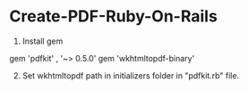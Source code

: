 # Create-PDF-Ruby-On-Rails

1) Install gem

gem 'pdfkit' , '~> 0.5.0'
gem 'wkhtmltopdf-binary'

2) Set wkhtmltopdf path in initializers folder in "pdfkit.rb" file.
